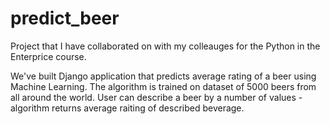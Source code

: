 # predict_beer

Project that I have collaborated on with my colleauges for the Python in the Enterprice course.

We've built Django application that predicts average rating of a beer using Machine Learning. 
The algorithm is trained on dataset of 5000 beers from all around the world. User can describe a beer by a number of values - algorithm 
returns average raiting of described beverage.
